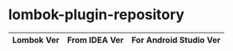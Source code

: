 # lombok-plugin-repository

| Lombok Ver | From IDEA Ver | For Android Studio Ver |
| ---------- | ------------- | ---------------------- |

